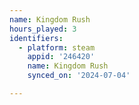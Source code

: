 ```yaml
---
name: Kingdom Rush
hours_played: 3
identifiers:
  - platform: steam
    appid: '246420'
    name: Kingdom Rush
    synced_on: '2024-07-04'

---
```

